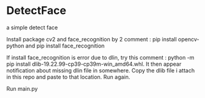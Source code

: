 # DetectFace
a simple detect face


Install package cv2 and face_recognition by 2 comment : pip install opencv-python and pip install face_recognition

If install face_recognition is error due to dlin, try this comment : python -m pip install dlib-19.22.99-cp39-cp39m-win_amd64.whl. It then appear notification about missing dlin file in somewhere. Copy the dlib file i attach in this repo and paste to that location. Run again.

Run main.py
